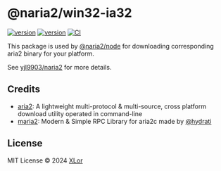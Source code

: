 # @naria2/win32-ia32

[![version](https://img.shields.io/npm/v/@naria2/win32-ia32?label=@naria2/win32-ia32)](https://www.npmjs.com/package/@naria2/win32-ia32)
[![version](https://img.shields.io/npm/v/naria2?label=naria2)](https://www.npmjs.com/package/naria2)
[![CI](https://github.com/yjl9903/naria2/actions/workflows/ci.yml/badge.svg)](https://github.com/yjl9903/naria2/actions/workflows/ci.yml)

This package is used by [@naria2/node](https://www.npmjs.com/package/@naria2/node) for downloading corresponding aria2 binary for your platform.

See [yjl9903/naria2](https://github.com/yjl9903/naria2) for more details.

## Credits

+ [aria2](https://github.com/aria2/aria2): A lightweight multi-protocol & multi-source, cross platform download utility operated in command-line
+ [maria2](https://github.com/hydrati/maria2): Modern & Simple RPC Library for aria2c made by [@hydrati](https://github.com/hydrati)

## License

MIT License © 2024 [XLor](https://github.com/yjl9903)
